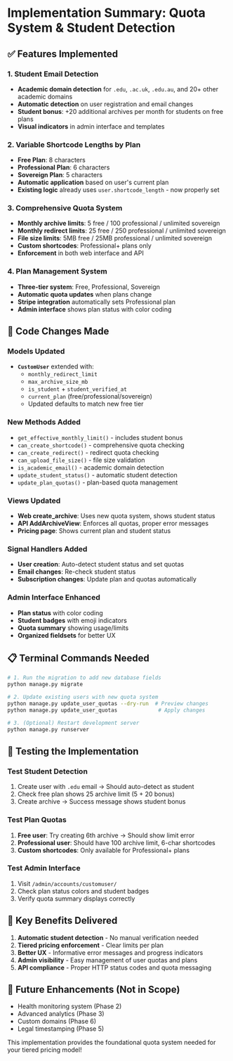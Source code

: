 # Implementation Summary: Quota System & Student Detection

## ✅ Features Implemented

### 1. Student Email Detection
- **Academic domain detection** for `.edu`, `.ac.uk`, `.edu.au`, and 20+ other academic domains
- **Automatic detection** on user registration and email changes
- **Student bonus**: +20 additional archives per month for students on free plans
- **Visual indicators** in admin interface and templates

### 2. Variable Shortcode Lengths by Plan
- **Free Plan**: 8 characters
- **Professional Plan**: 6 characters  
- **Sovereign Plan**: 5 characters
- **Automatic application** based on user's current plan
- **Existing logic** already uses `user.shortcode_length` - now properly set

### 3. Comprehensive Quota System
- **Monthly archive limits**: 5 free / 100 professional / unlimited sovereign
- **Monthly redirect limits**: 25 free / 250 professional / unlimited sovereign  
- **File size limits**: 5MB free / 25MB professional / unlimited sovereign
- **Custom shortcodes**: Professional+ plans only
- **Enforcement** in both web interface and API

### 4. Plan Management System
- **Three-tier system**: Free, Professional, Sovereign
- **Automatic quota updates** when plans change
- **Stripe integration** automatically sets Professional plan
- **Admin interface** shows plan status with color coding

## 🔧 Code Changes Made

### Models Updated
- **`CustomUser`** extended with:
  - `monthly_redirect_limit`
  - `max_archive_size_mb` 
  - `is_student` + `student_verified_at`
  - `current_plan` (free/professional/sovereign)
  - Updated defaults to match new free tier

### New Methods Added
- `get_effective_monthly_limit()` - includes student bonus
- `can_create_shortcode()` - comprehensive quota checking
- `can_create_redirect()` - redirect quota checking
- `can_upload_file_size()` - file size validation
- `is_academic_email()` - academic domain detection
- `update_student_status()` - automatic student detection
- `update_plan_quotas()` - plan-based quota management

### Views Updated
- **Web create_archive**: Uses new quota system, shows student status
- **API AddArchiveView**: Enforces all quotas, proper error messages
- **Pricing page**: Shows current plan and student status

### Signal Handlers Added
- **User creation**: Auto-detect student status and set quotas
- **Email changes**: Re-check student status
- **Subscription changes**: Update plan and quotas automatically

### Admin Interface Enhanced
- **Plan status** with color coding
- **Student badges** with emoji indicators
- **Quota summary** showing usage/limits
- **Organized fieldsets** for better UX

## 📋 Terminal Commands Needed

```bash
# 1. Run the migration to add new database fields
python manage.py migrate

# 2. Update existing users with new quota system
python manage.py update_user_quotas --dry-run  # Preview changes
python manage.py update_user_quotas             # Apply changes

# 3. (Optional) Restart development server
python manage.py runserver
```

## 🧪 Testing the Implementation

### Test Student Detection
1. Create user with `.edu` email → Should auto-detect as student
2. Check free plan shows 25 archive limit (5 + 20 bonus)
3. Create archive → Success message shows student bonus

### Test Plan Quotas
1. **Free user**: Try creating 6th archive → Should show limit error
2. **Professional user**: Should have 100 archive limit, 6-char shortcodes
3. **Custom shortcodes**: Only available for Professional+ plans

### Test Admin Interface
1. Visit `/admin/accounts/customuser/`
2. Check plan status colors and student badges
3. Verify quota summary displays correctly

## 🎯 Key Benefits Delivered

1. **Automatic student detection** - No manual verification needed
2. **Tiered pricing enforcement** - Clear limits per plan
3. **Better UX** - Informative error messages and progress indicators
4. **Admin visibility** - Easy management of user quotas and plans
5. **API compliance** - Proper HTTP status codes and quota messaging

## 🔄 Future Enhancements (Not in Scope)
- Health monitoring system (Phase 2)
- Advanced analytics (Phase 3)  
- Custom domains (Phase 6)
- Legal timestamping (Phase 5)

This implementation provides the foundational quota system needed for your tiered pricing model! 